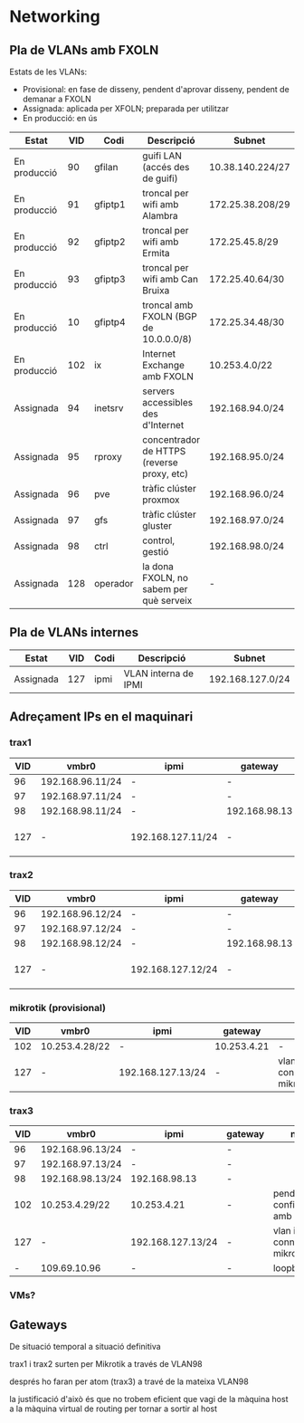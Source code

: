 # Networking

## Pla de VLANs amb FXOLN

Estats de les VLANs:

- Provisional: en fase de disseny, pendent d'aprovar disseny, pendent de demanar a FXOLN
- Assignada: aplicada per XFOLN; preparada per utilitzar
- En producció: en ús

Estat | VID | Codi | Descripció | Subnet
----- | --- | ---- | ---------- | ------
En producció | 90 | gfilan | guifi LAN (accés des de guifi) | 10.38.140.224/27
En producció | 91 | gfiptp1 | troncal per wifi amb Alambra | 172.25.38.208/29
En producció | 92 | gfiptp2 | troncal per wifi amb Ermita | 172.25.45.8/29
En producció | 93 | gfiptp3 | troncal per wifi amb Can Bruixa | 172.25.40.64/30
En producció | 10 | gfiptp4 | troncal amb FXOLN (BGP de 10.0.0.0/8) | 172.25.34.48/30
En producció | 102 | ix | Internet Exchange amb FXOLN | 10.253.4.0/22
Assignada | 94 | inetsrv | servers accessibles des d'Internet | 192.168.94.0/24
Assignada | 95 | rproxy | concentrador de HTTPS (reverse proxy, etc) | 192.168.95.0/24
Assignada | 96 | pve | tràfic clúster proxmox | 192.168.96.0/24
Assignada | 97 | gfs | tràfic clúster gluster | 192.168.97.0/24
Assignada | 98 | ctrl | control, gestió | 192.168.98.0/24
Assignada | 128 | operador | la dona FXOLN, no sabem per què serveix | -

## Pla de VLANs internes

Estat | VID | Codi | Descripció | Subnet
----- | --- | ---- | ---------- | ------
Assignada | 127 | ipmi | VLAN interna de IPMI | 192.168.127.0/24

## Adreçament IPs en el maquinari

### trax1

VID | vmbr0 | ipmi | gateway | notes
--- | ----- | ---- | ------- | -----
96 | 192.168.96.11/24 | - | - | -
97 | 192.168.97.11/24 | - | - | -
98 | 192.168.98.11/24 | - | 192.168.98.13 | -
127 | - | 192.168.127.11/24 | - | vlan interna, connectada a mikrotik/trax3

### trax2

VID | vmbr0 | ipmi | gateway | notes
--- | ----- | ---- | ------- | -----
96 | 192.168.96.12/24 | - | - | -
97 | 192.168.97.12/24 | - | - | -
98 | 192.168.98.12/24 | - | 192.168.98.13 | -
127 | - | 192.168.127.12/24 | - | vlan interna, connectada a mikrotik/trax3

### mikrotik (provisional)

VID | vmbr0 | ipmi | gateway | notes
--- | ----- | ---- | ------- | -----
102 | 10.253.4.28/22 | - | 10.253.4.21 | -
127 | - | 192.168.127.13/24 | - | vlan interna, connectada a mikrotik/trax3

### trax3

VID | vmbr0 | ipmi | gateway | notes
--- | ----- | ---- | ------- | -----
96 | 192.168.96.13/24 | - | -
97 | 192.168.97.13/24 | - | -
98 | 192.168.98.13/24 | 192.168.98.13 | -
102 | 10.253.4.29/22 | 10.253.4.21 | - | pendent de confirmar amb FXOLN
127 | - | 192.168.127.13/24 | - | vlan interna, connectada a mikrotik/trax3
- | 109.69.10.96 | - | - | loopback

### VMs?

## Gateways

De situació temporal a situació definitiva

trax1 i trax2 surten per Mikrotik a través de VLAN98

després ho faran per atom (trax3) a travé de la mateixa VLAN98

la justificació d'això és que no trobem eficient que vagi de la màquina host a la màquina virtual de routing per tornar a sortir al host
